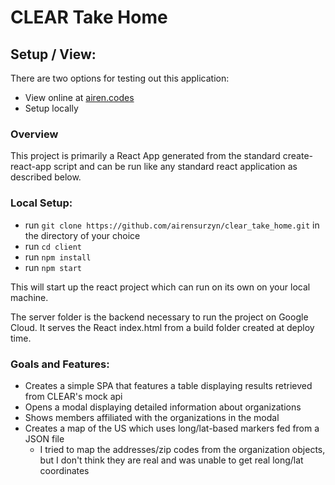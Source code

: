 # CLEAR Take Home

## Setup / View:

There are two options for testing out this application:
- View online at [airen.codes](https://www.airen.codes)
- Setup locally


### Overview
This project is primarily a React App generated from the standard create-react-app script and can be run like any standard react application as described below.

### Local Setup:
- run `git clone https://github.com/airensurzyn/clear_take_home.git` in the directory of your choice
- run `cd client`
- run `npm install`
- run `npm start`

This will start up the react project which can run on its own on your local machine.

The server folder is the backend necessary to run the project on Google Cloud. It serves the React index.html from a build folder created at deploy time.


### Goals and Features:
- Creates a simple SPA that features a table displaying results retrieved from CLEAR's mock api
- Opens a modal displaying detailed information about organizations
- Shows members affiliated with the organizations in the modal
- Creates a map of the US which uses long/lat-based markers fed from a JSON file
  - I tried to map the addresses/zip codes from the organization objects, but I don't think they are real and was unable to get real long/lat coordinates
